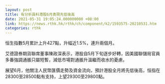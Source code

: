 ```yaml
---
layout: post
title: 有分析員料港股6月表現先低後高
date: 2021-05-31 19:05:24.000000000 +08:00
link: https://news.rthk.hk/rthk/ch/component/k2/1593575-20210531.htm
categories: rthk
---
```


恒生指數5月累計上升427點，升幅近1.5%，連升兩個月。

艾德證券期貨聯席董事陳政深表示，港股自5月下旬逐步好轉，因美國聯儲局官員多番強調通脹只屬短暫，減低市場對通脹升溫繼而收水的憂慮。

展望6月，他關注人民幣匯價走勢及資金流向，預計港股全月將先低後高，恒指在28300至28500點有支持，上望29300至29800點。
